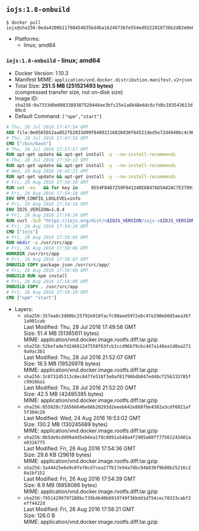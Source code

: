 ## `iojs:1.8-onbuild`

```console
$ docker pull iojs@sha256:0eda4200b11798454835bd4ba16246736fe554ed9222818f3bb2d82e0e6e57ff
```

-	Platforms:
	-	linux; amd64

### `iojs:1.8-onbuild` - linux; amd64

-	Docker Version: 1.10.3
-	Manifest MIME: `application/vnd.docker.distribution.manifest.v2+json`
-	Total Size: **251.5 MB (251521493 bytes)**  
	(compressed transfer size, not on-disk size)
-	Image ID: `sha256:0a7333d0e0883389387520446ee3bfc25e1a8b48e6dc6cfd0c183543613d09cd`
-	Default Command: `["npm","start"]`

```dockerfile
# Thu, 28 Jul 2016 17:47:54 GMT
ADD file:0e0565652aa852f62033d99f84892216020d30f64521ded5e72d4940bc4c9697 in /
# Thu, 28 Jul 2016 17:47:55 GMT
CMD ["/bin/bash"]
# Thu, 28 Jul 2016 17:57:57 GMT
RUN apt-get update && apt-get install -y --no-install-recommends 		ca-certificates 		curl 		wget 	&& rm -rf /var/lib/apt/lists/*
# Thu, 28 Jul 2016 17:59:13 GMT
RUN apt-get update && apt-get install -y --no-install-recommends 		bzr 		git 		mercurial 		openssh-client 		subversion 				procps 	&& rm -rf /var/lib/apt/lists/*
# Wed, 24 Aug 2016 16:42:21 GMT
RUN apt-get update && apt-get install -y --no-install-recommends 		autoconf 		automake 		bzip2 		file 		g++ 		gcc 		imagemagick 		libbz2-dev 		libc6-dev 		libcurl4-openssl-dev 		libdb-dev 		libevent-dev 		libffi-dev 		libgeoip-dev 		libglib2.0-dev 		libjpeg-dev 		libkrb5-dev 		liblzma-dev 		libmagickcore-dev 		libmagickwand-dev 		libmysqlclient-dev 		libncurses-dev 		libpng-dev 		libpq-dev 		libreadline-dev 		libsqlite3-dev 		libssl-dev 		libtool 		libwebp-dev 		libxml2-dev 		libxslt-dev 		libyaml-dev 		make 		patch 		xz-utils 		zlib1g-dev 	&& rm -rf /var/lib/apt/lists/*
# Fri, 26 Aug 2016 17:54:18 GMT
RUN set -ex   && for key in     9554F04D7259F04124DE6B476D5A82AC7E37093B     94AE36675C464D64BAFA68DD7434390BDBE9B9C5     0034A06D9D9B0064CE8ADF6BF1747F4AD2306D93     FD3A5288F042B6850C66B31F09FE44734EB7990E     71DCFD284A79C3B38668286BC97EC7A07EDE3FC1     DD8F2338BAE7501E3DD5AC78C273792F7D83545D   ; do     gpg --keyserver ha.pool.sks-keyservers.net --recv-keys "$key"   ; done
# Fri, 26 Aug 2016 17:54:18 GMT
ENV NPM_CONFIG_LOGLEVEL=info
# Fri, 26 Aug 2016 17:54:18 GMT
ENV IOJS_VERSION=1.8.4
# Fri, 26 Aug 2016 17:54:24 GMT
RUN curl -SLO "https://iojs.org/dist/v$IOJS_VERSION/iojs-v$IOJS_VERSION-linux-x64.tar.gz"   && curl -SLO "https://iojs.org/dist/v$IOJS_VERSION/SHASUMS256.txt.asc"   && gpg --verify SHASUMS256.txt.asc   && grep " iojs-v$IOJS_VERSION-linux-x64.tar.gz\$" SHASUMS256.txt.asc | sha256sum -c -   && tar -xzf "iojs-v$IOJS_VERSION-linux-x64.tar.gz" -C /usr/local --strip-components=1   && rm "iojs-v$IOJS_VERSION-linux-x64.tar.gz" SHASUMS256.txt.asc
# Fri, 26 Aug 2016 17:54:24 GMT
CMD ["iojs"]
# Fri, 26 Aug 2016 17:58:05 GMT
RUN mkdir -p /usr/src/app
# Fri, 26 Aug 2016 17:58:06 GMT
WORKDIR /usr/src/app
# Fri, 26 Aug 2016 17:58:07 GMT
ONBUILD COPY package.json /usr/src/app/
# Fri, 26 Aug 2016 17:58:08 GMT
ONBUILD RUN npm install
# Fri, 26 Aug 2016 17:58:09 GMT
ONBUILD COPY . /usr/src/app
# Fri, 26 Aug 2016 17:58:10 GMT
CMD ["npm" "start"]
```

-	Layers:
	-	`sha256:357ea8c3d80bc25792e010facfc98aee5972ebc47e290eb0d5aea3671a901cab`  
		Last Modified: Thu, 28 Jul 2016 17:49:58 GMT  
		Size: 51.4 MB (51365611 bytes)  
		MIME: application/vnd.docker.image.rootfs.diff.tar.gzip
	-	`sha256:52befadefd24601247558f63fcb2ccd96b79cbc447a148ea1d0aa2719a9ac3b1`  
		Last Modified: Thu, 28 Jul 2016 21:52:07 GMT  
		Size: 18.5 MB (18526978 bytes)  
		MIME: application/vnd.docker.image.rootfs.diff.tar.gzip
	-	`sha256:3c0732d5313c8ec8477e518f3e0af81796bdb047ed48cf256333785fc9916ba1`  
		Last Modified: Thu, 28 Jul 2016 21:52:20 GMT  
		Size: 42.5 MB (42495385 bytes)  
		MIME: application/vnd.docker.image.rootfs.diff.tar.gzip
	-	`sha256:855820c726566646e66b20293d2eeeb642e888fbe4302a3cdf6021af5f304c26`  
		Last Modified: Wed, 24 Aug 2016 16:53:02 GMT  
		Size: 130.2 MB (130245689 bytes)  
		MIME: application/vnd.docker.image.rootfs.diff.tar.gzip
	-	`sha256:8b5de9cdd99add5eb6ea1f0c0091a540a4f2905a08ff77561243401ae03167f5`  
		Last Modified: Fri, 26 Aug 2016 17:54:36 GMT  
		Size: 29.6 KB (29618 bytes)  
		MIME: application/vnd.docker.image.rootfs.diff.tar.gzip
	-	`sha256:3a44425e6e9c0fe70cd7cea27fb17e94a7dbc94b036f9b08b25216c20a1bf152`  
		Last Modified: Fri, 26 Aug 2016 17:54:39 GMT  
		Size: 8.9 MB (8858086 bytes)  
		MIME: application/vnd.docker.image.rootfs.diff.tar.gzip
	-	`sha256:79514299797288bc739b4b40b6919749f36bdd1d754cec78333cabf2eff4422d`  
		Last Modified: Fri, 26 Aug 2016 17:58:21 GMT  
		Size: 126.0 B  
		MIME: application/vnd.docker.image.rootfs.diff.tar.gzip

